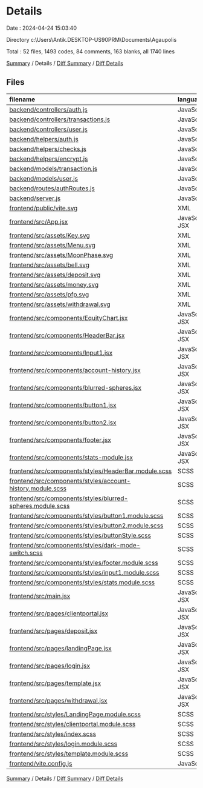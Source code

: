 # Details

Date : 2024-04-24 15:03:40

Directory c:\\Users\\Antik.DESKTOP-US90PRM\\Documents\\Agaupolis

Total : 52 files,  1493 codes, 84 comments, 163 blanks, all 1740 lines

[Summary](results.md) / Details / [Diff Summary](diff.md) / [Diff Details](diff-details.md)

## Files
| filename | language | code | comment | blank | total |
| :--- | :--- | ---: | ---: | ---: | ---: |
| [backend/controllers/auth.js](/backend/controllers/auth.js) | JavaScript | 49 | 14 | 12 | 75 |
| [backend/controllers/transactions.js](/backend/controllers/transactions.js) | JavaScript | 60 | 14 | 3 | 77 |
| [backend/controllers/user.js](/backend/controllers/user.js) | JavaScript | 19 | 1 | 4 | 24 |
| [backend/helpers/auth.js](/backend/helpers/auth.js) | JavaScript | 14 | 4 | 5 | 23 |
| [backend/helpers/checks.js](/backend/helpers/checks.js) | JavaScript | 42 | 7 | 8 | 57 |
| [backend/helpers/encrypt.js](/backend/helpers/encrypt.js) | JavaScript | 15 | 0 | 3 | 18 |
| [backend/models/transaction.js](/backend/models/transaction.js) | JavaScript | 14 | 0 | 4 | 18 |
| [backend/models/user.js](/backend/models/user.js) | JavaScript | 17 | 0 | 4 | 21 |
| [backend/routes/authRoutes.js](/backend/routes/authRoutes.js) | JavaScript | 18 | 6 | 7 | 31 |
| [backend/server.js](/backend/server.js) | JavaScript | 20 | 5 | 6 | 31 |
| [frontend/public/vite.svg](/frontend/public/vite.svg) | XML | 1 | 0 | 0 | 1 |
| [frontend/src/App.jsx](/frontend/src/App.jsx) | JavaScript JSX | 19 | 0 | 4 | 23 |
| [frontend/src/assets/Key.svg](/frontend/src/assets/Key.svg) | XML | 9 | 0 | 1 | 10 |
| [frontend/src/assets/Menu.svg](/frontend/src/assets/Menu.svg) | XML | 9 | 0 | 1 | 10 |
| [frontend/src/assets/MoonPhase.svg](/frontend/src/assets/MoonPhase.svg) | XML | 16 | 0 | 1 | 17 |
| [frontend/src/assets/bell.svg](/frontend/src/assets/bell.svg) | XML | 9 | 0 | 1 | 10 |
| [frontend/src/assets/deposit.svg](/frontend/src/assets/deposit.svg) | XML | 9 | 0 | 1 | 10 |
| [frontend/src/assets/money.svg](/frontend/src/assets/money.svg) | XML | 9 | 0 | 1 | 10 |
| [frontend/src/assets/pfp.svg](/frontend/src/assets/pfp.svg) | XML | 9 | 0 | 1 | 10 |
| [frontend/src/assets/withdrawal.svg](/frontend/src/assets/withdrawal.svg) | XML | 9 | 0 | 1 | 10 |
| [frontend/src/components/EquityChart.jsx](/frontend/src/components/EquityChart.jsx) | JavaScript JSX | 78 | 0 | 6 | 84 |
| [frontend/src/components/HeaderBar.jsx](/frontend/src/components/HeaderBar.jsx) | JavaScript JSX | 54 | 0 | 2 | 56 |
| [frontend/src/components/Input1.jsx](/frontend/src/components/Input1.jsx) | JavaScript JSX | 15 | 0 | 2 | 17 |
| [frontend/src/components/account-history.jsx](/frontend/src/components/account-history.jsx) | JavaScript JSX | 57 | 0 | 3 | 60 |
| [frontend/src/components/blurred-spheres.jsx](/frontend/src/components/blurred-spheres.jsx) | JavaScript JSX | 6 | 0 | 1 | 7 |
| [frontend/src/components/button1.jsx](/frontend/src/components/button1.jsx) | JavaScript JSX | 8 | 0 | 2 | 10 |
| [frontend/src/components/button2.jsx](/frontend/src/components/button2.jsx) | JavaScript JSX | 8 | 0 | 2 | 10 |
| [frontend/src/components/footer.jsx](/frontend/src/components/footer.jsx) | JavaScript JSX | 25 | 0 | 2 | 27 |
| [frontend/src/components/stats-module.jsx](/frontend/src/components/stats-module.jsx) | JavaScript JSX | 16 | 0 | 2 | 18 |
| [frontend/src/components/styles/HeaderBar.module.scss](/frontend/src/components/styles/HeaderBar.module.scss) | SCSS | 30 | 0 | 3 | 33 |
| [frontend/src/components/styles/account-history.module.scss](/frontend/src/components/styles/account-history.module.scss) | SCSS | 58 | 0 | 1 | 59 |
| [frontend/src/components/styles/blurred-spheres.module.scss](/frontend/src/components/styles/blurred-spheres.module.scss) | SCSS | 7 | 0 | 0 | 7 |
| [frontend/src/components/styles/button1.module.scss](/frontend/src/components/styles/button1.module.scss) | SCSS | 25 | 0 | 2 | 27 |
| [frontend/src/components/styles/button2.module.scss](/frontend/src/components/styles/button2.module.scss) | SCSS | 16 | 0 | 0 | 16 |
| [frontend/src/components/styles/buttonStyle.scss](/frontend/src/components/styles/buttonStyle.scss) | SCSS | 30 | 0 | 1 | 31 |
| [frontend/src/components/styles/dark-mode-switch.scss](/frontend/src/components/styles/dark-mode-switch.scss) | SCSS | 0 | 0 | 1 | 1 |
| [frontend/src/components/styles/footer.module.scss](/frontend/src/components/styles/footer.module.scss) | SCSS | 59 | 0 | 3 | 62 |
| [frontend/src/components/styles/input1.module.scss](/frontend/src/components/styles/input1.module.scss) | SCSS | 28 | 0 | 1 | 29 |
| [frontend/src/components/styles/stats.module.scss](/frontend/src/components/styles/stats.module.scss) | SCSS | 40 | 0 | 4 | 44 |
| [frontend/src/main.jsx](/frontend/src/main.jsx) | JavaScript JSX | 21 | 0 | 2 | 23 |
| [frontend/src/pages/clientportal.jsx](/frontend/src/pages/clientportal.jsx) | JavaScript JSX | 94 | 0 | 5 | 99 |
| [frontend/src/pages/deposit.jsx](/frontend/src/pages/deposit.jsx) | JavaScript JSX | 27 | 7 | 2 | 36 |
| [frontend/src/pages/landingPage.jsx](/frontend/src/pages/landingPage.jsx) | JavaScript JSX | 47 | 7 | 8 | 62 |
| [frontend/src/pages/login.jsx](/frontend/src/pages/login.jsx) | JavaScript JSX | 65 | 8 | 4 | 77 |
| [frontend/src/pages/template.jsx](/frontend/src/pages/template.jsx) | JavaScript JSX | 11 | 0 | 2 | 13 |
| [frontend/src/pages/withdrawal.jsx](/frontend/src/pages/withdrawal.jsx) | JavaScript JSX | 27 | 7 | 2 | 36 |
| [frontend/src/styles/LandingPage.module.scss](/frontend/src/styles/LandingPage.module.scss) | SCSS | 76 | 3 | 5 | 84 |
| [frontend/src/styles/clientportal.module.scss](/frontend/src/styles/clientportal.module.scss) | SCSS | 61 | 0 | 7 | 68 |
| [frontend/src/styles/index.scss](/frontend/src/styles/index.scss) | SCSS | 30 | 0 | 6 | 36 |
| [frontend/src/styles/login.module.scss](/frontend/src/styles/login.module.scss) | SCSS | 77 | 0 | 8 | 85 |
| [frontend/src/styles/template.module.scss](/frontend/src/styles/template.module.scss) | SCSS | 25 | 0 | 4 | 29 |
| [frontend/vite.config.js](/frontend/vite.config.js) | JavaScript | 5 | 1 | 2 | 8 |

[Summary](results.md) / Details / [Diff Summary](diff.md) / [Diff Details](diff-details.md)